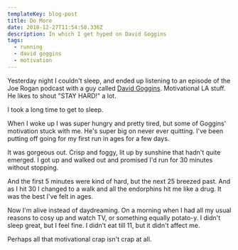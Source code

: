 ```yaml
---
templateKey: blog-post
title: Do More
date: 2018-12-27T11:54:58.336Z
description: In which I get hyped on David Goggins
tags:
  - running
  - david goggins
  - motivation
---
```

Yesterday night I couldn't sleep, and ended up listening to an episode of the Joe Rogan podcast with a guy called [David Goggins](https://www.youtube.com/watch?v=5tSTk1083VY). Motivational LA stuff. He likes to shout "STAY HARD!" a lot. 

I took a long time to get to sleep.

When I woke up I was super hungry and pretty tired, but some of Goggins' motivation stuck with me. He's super big on never ever quitting. I've been putting off going for my first run in ages for a few days.

It was gorgeous out. Crisp and foggy, lit up by sunshine that hadn't quite emerged. I got up and walked out and promised I'd run for 30 minutes without stopping. 

And the first 5 minutes were kind of hard, but the next 25 breezed past. And as I hit 30 I changed to a walk and all the endorphins hit me like a drug. It was the best I've felt in ages.

Now I'm alive instead of daydreaming. On a morning when I had all my usual reasons to cosy up and watch TV, or something equally potato-y. I didn't sleep great, but I feel fine. I didn't eat till 11, but it didn't affect me.

Perhaps all that motivational crap isn't crap at all.

